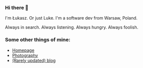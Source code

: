 ### Hi there 👋

I'm Łukasz. Or just Luke. I'm a software dev from Warsaw, Poland.

Always in search. Always listening. Always hungry. Always foolish.

### Some other things of mine:

* [Homepage](https://lukaszwojcik.net/)
* [Photography](https://lukaszwojcik.photo/)
* [(Rarely updated) blog](https://blog.lukaszwojcik.net/)

